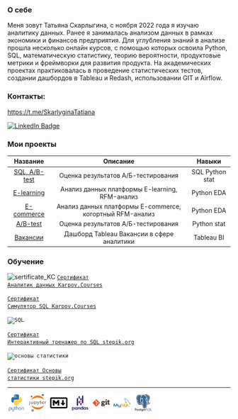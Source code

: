### О себе

Меня зовут Татьяна Скарлыгина, с ноября 2022 года я изучаю аналитику данных. Ранее я занималась анализом данных в рамках экономики и финансов предприятия.
Для углубления знаний в анализе прошла несколько онлайн курсов, с помощью которых освоила Python, SQL, математическую статистику, теорию вероятности, продуктовые метрики и фреймворки для развития продукта. На академических проектах практиковалась в проведение статистических тестов, создании дашбордов в Tableau и Redash, использовании GIT и Airflow.

### Контакты:
https://t.me/SkarlyginaTatiana

<a href="https://www.linkedin.com/in/татьяна-скарлыгина-52a711270/">
    <img src="https://img.shields.io/badge/LinkedIn-blue?style=for-the-badge&logo=linkedin&logoColor=white" alt="LinkedIn Badge"/>
  </a>

### Мои проекты


| Название   |     Описание    |  Навыки|
|:----------:|:-------------:|:------:|
| [SQL, A/B-test](https://github.com/t-skarlygina/SQL-metrics-A-B-test)| Оценка результатов А/Б-тестирования | SQL Python stat |
| [E-learning](https://github.com/t-skarlygina/Data_analysis_E-learning)| Анализ данных платформы E-learning, RFM-анализ | Python EDA |
| [E-commerce](https://github.com/t-skarlygina/Data_analysis_E-commerce)| Анализ данных платформы E-commerce, когортный RFM-анализ | Python EDA |
|  [A/B-test](https://github.com/t-skarlygina/AB-test)| Оценка результатов А/Б-тестирования | Python stat |
|  [Вакансии](https://public.tableau.com/app/profile/tatiana4682/viz/Task2-2_16754458705760/Dashboard1)| Дашборд Tableau Вакансии в сфере аналитики | Tableau BI |
</p>



### Обучение
 
 ![sertificate_KC](https://user-images.githubusercontent.com/128238543/236158140-b930f8b5-3b46-4aa0-b0a9-b65c8669c5ee.jpg)
 <code>[Сертификат Аналитик данных Karpov.Courses](https://lab.karpov.courses/certificate/5beec4bd-6e47-4054-adc4-011fc00657bf/) </code>
 
 <code>[Сертификат Симулятор SQL Karpov.Courses](https://lab.karpov.courses/live_certificate/52826630-e2cd-4416-a5aa-68dc970d0a1e/) </code>
 
 <code>![SQL](https://stepik.org/certificate/68952dac49eacc818e8b1a0dc6529da2e017b05b.png?resolution=low)</code>
 
 <code>[Сертификат Интерактивный тренажер по SQL stepik.org](https://stepik.org/cert/1853202) </code>

 <code>![основы статистики](https://stepik.org/certificate/4aa573bcbc8e9b856266ca5fd99280f115c19bf0.png?resolution=low)</code>
 
 <code>[Сертификат Основы статистики stepik.org](https://stepik.org/cert/1909207) </code>
 
 
 ---

<div>
  
  <img src="https://github.com/devicons/devicon/blob/master/icons/python/python-original-wordmark.svg" title="Python" alt="Python" width="40" height="40"/>&nbsp;
  <img src="https://github.com/devicons/devicon/blob/master/icons/jupyter/jupyter-original-wordmark.svg" title="Jupiter"  alt="Jupiter" width="40" height="40"/>&nbsp;
  <img src="https://github.com/devicons/devicon/blob/master/icons/markdown/markdown-original.svg" title="Markdown"  alt="Markdown" width="40" height="40"/>&nbsp;
  <img src="https://github.com/devicons/devicon/blob/master/icons/pandas/pandas-original-wordmark.svg" title="Pandas" alt="Pandas" width="40" height="40"/>&nbsp;
  <img src="https://github.com/devicons/devicon/blob/master/icons/git/git-original-wordmark.svg" title="GIT" alt="GIT" width="40" height="40"/>&nbsp;
  <img src="https://github.com/devicons/devicon/blob/master/icons/mysql/mysql-original-wordmark.svg" title="MySQL" alt="MySQL" width="40" height="40"/>&nbsp;
  <img src="https://github.com/devicons/devicon/blob/master/icons/postgresql/postgresql-original-wordmark.svg" title="PostgreSQL" alt="PostgreSQL" width="40" height="40"/>
</div>
